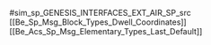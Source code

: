 #sim_sp_GENESIS_INTERFACES_EXT_AIR_SP_src
[[Be_Sp_Msg_Block_Types_Dwell_Coordinates]]
[[Be_Acs_Sp_Msg_Elementary_Types_Last_Default]]
